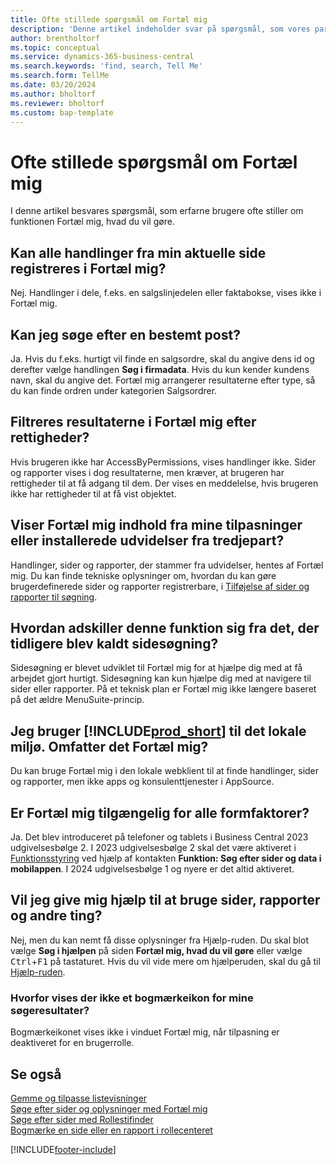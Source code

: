 ```yaml
---
title: Ofte stillede spørgsmål om Fortæl mig
description: 'Denne artikel indeholder svar på spørgsmål, som vores partnere og kunder ofte stiller om Fortæl mig-funktionen.'
author: brentholtorf
ms.topic: conceptual
ms.service: dynamics-365-business-central
ms.search.keywords: 'find, search, Tell Me'
ms.search.form: TellMe
ms.date: 03/20/2024
ms.author: bholtorf
ms.reviewer: bholtorf
ms.custom: bap-template
---
```

# Ofte stillede spørgsmål om Fortæl mig

I denne artikel besvares spørgsmål, som erfarne brugere ofte stiller om funktionen Fortæl mig, hvad du vil gøre.

## Kan alle handlinger fra min aktuelle side registreres i Fortæl mig?

Nej. Handlinger i dele, f.eks. en salgslinjedelen eller faktabokse, vises ikke i Fortæl mig.

## Kan jeg søge efter en bestemt post?

Ja. Hvis du f.eks. hurtigt vil finde en salgsordre, skal du angive dens id og derefter vælge handlingen **Søg i firmadata**. Hvis du kun kender kundens navn, skal du angive det. Fortæl mig arrangerer resultaterne efter type, så du kan finde ordren under kategorien Salgsordrer.

## Filtreres resultaterne i Fortæl mig efter rettigheder?

Hvis brugeren ikke har AccessByPermissions, vises handlinger ikke. Sider og rapporter vises i dog resultaterne, men kræver, at brugeren har rettigheder til at få adgang til dem. Der vises en meddelelse, hvis brugeren ikke har rettigheder til at få vist objektet.

## Viser Fortæl mig indhold fra mine tilpasninger eller installerede udvidelser fra tredjepart?

Handlinger, sider og rapporter, der stammer fra udvidelser, hentes af Fortæl mig. Du kan finde tekniske oplysninger om, hvordan du kan gøre brugerdefinerede sider og rapporter registrerbare, i [Tilføjelse af sider og rapporter til søgning](/dynamics365/business-central/dev-itpro/developer/devenv-al-menusuite-functionality).

## Hvordan adskiller denne funktion sig fra det, der tidligere blev kaldt sidesøgning?

Sidesøgning er blevet udviklet til Fortæl mig for at hjælpe dig med at få arbejdet gjort hurtigt. Sidesøgning kan kun hjælpe dig med at navigere til sider eller rapporter. På et teknisk plan er Fortæl mig ikke længere baseret på det ældre MenuSuite-princip.

## Jeg bruger [!INCLUDE[prod_short](includes/prod_short.md)] til det lokale miljø. Omfatter det Fortæl mig?

Du kan bruge Fortæl mig i den lokale webklient til at finde handlinger, sider og rapporter, men ikke apps og konsulenttjenester i AppSource.

## Er Fortæl mig tilgængelig for alle formfaktorer?

Ja. Det blev introduceret på telefoner og tablets i Business Central 2023 udgivelsesbølge 2. I 2023 udgivelsesbølge 2 skal det være aktiveret i [Funktionsstyring](/dynamics365/business-central/dev-itpro/administration/feature-management) ved hjælp af kontakten **Funktion: Søg efter sider og data i mobilappen**. I 2024 udgivelsesbølge 1 og nyere er det altid aktiveret.

<!-- removed in v20 because of Help pane
### Are the documentation results available in any language?
The help articles display in the language you have specified in **My Settings**, if help is available in that language.
-->

## Vil jeg give mig hjælp til at bruge sider, rapporter og andre ting?

Nej, men du kan nemt få disse oplysninger fra Hjælp-ruden. Du skal blot vælge **Søg i hjælpen** på siden **Fortæl mig, hvad du vil gøre** eller vælge <kbd>Ctrl</kbd>+<kbd>F1</kbd> på tastaturet. Hvis du vil vide mere om hjælperuden, skal du gå til [Hjælp-ruden](product-help-and-support.md#help-pane).

### Hvorfor vises der ikke et bogmærkeikon for mine søgeresultater?

Bogmærkeikonet vises ikke i vinduet Fortæl mig, når tilpasning er deaktiveret for en brugerrolle.

## Se også  

[Gemme og tilpasse listevisninger](ui-views.md)  
[Søge efter sider og oplysninger med Fortæl mig](ui-search.md)  
[Søge efter sider med Rollestifinder](ui-role-explorer.md)  
[Bogmærke en side eller en rapport i rollecenteret](ui-bookmarks.md)

[!INCLUDE[footer-include](includes/footer-banner.md)]
